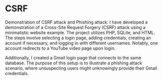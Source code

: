 # CSRF
Demonstration of CSRF attack and Phishing attack.
I have developed a demonstration of a Cross-Site Request Forgery (CSRF) attack using a minimalistic website example. The project utilizes PHP, SQLite, and HTML. The steps involve selecting a login page, adding credentials, creating an account if necessary, and logging in with different usernames. Notably, one account redirects to a YouTube video page upon login.

Additionally, I created a Gmail login page that connects to the same database. The purpose of this setup is to illustrate a phishing attack scenario, where unsuspecting users might unknowingly provide their Gmail credentials.
